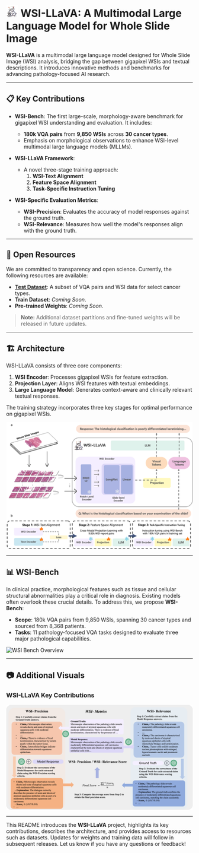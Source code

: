 # ![WSI-LLaVA Logo](image/wsi-logo_16.png) WSI-LLaVA: A Multimodal Large Language Model for Whole Slide Image

**WSI-LLaVA** is a multimodal large language model designed for Whole Slide Image (WSI) analysis, bridging the gap between gigapixel WSIs and textual descriptions. It introduces innovative methods and benchmarks for advancing pathology-focused AI research.

---

## 📋 Key Contributions

- **WSI-Bench**: The first large-scale, morphology-aware benchmark for gigapixel WSI understanding and evaluation. It includes:
  - **180k VQA pairs** from **9,850 WSIs** across **30 cancer types**.
  - Emphasis on morphological observations to enhance WSI-level multimodal large language models (MLLMs).
  
- **WSI-LLaVA Framework**:
  - A novel three-stage training approach:
    1. **WSI-Text Alignment**
    2. **Feature Space Alignment**
    3. **Task-Specific Instruction Tuning**

- **WSI-Specific Evaluation Metrics**:
  - **WSI-Precision**: Evaluates the accuracy of model responses against the ground truth.
  - **WSI-Relevance**: Measures how well the model's responses align with the ground truth.

---

## 📂 Open Resources

We are committed to transparency and open science. Currently, the following resources are available:

- **[Test Dataset](./dataset/)**: A subset of VQA pairs and WSI data for select cancer types.
- **Train Dataset**: *Coming Soon*.
- **Pre-trained Weights**: *Coming Soon*.

> **Note:** Additional dataset partitions and fine-tuned weights will be released in future updates.

---

## 🏗️ Architecture

WSI-LLaVA consists of three core components:
1. **WSI Encoder**: Processes gigapixel WSIs for feature extraction.
2. **Projection Layer**: Aligns WSI features with textual embeddings.
3. **Large Language Model**: Generates context-aware and clinically relevant textual responses.

The training strategy incorporates three key stages for optimal performance on gigapixel WSIs.

![WSI-LLaVA Architecture](image/architecture_new4.png)

---

## 📊 WSI-Bench

In clinical practice, morphological features such as tissue and cellular structural abnormalities play a critical role in diagnosis. Existing models often overlook these crucial details. To address this, we propose **WSI-Bench**:

- **Scope**: 180k VQA pairs from 9,850 WSIs, spanning 30 cancer types and sourced from 8,368 patients.
- **Tasks**: 11 pathology-focused VQA tasks designed to evaluate three major pathological capabilities.

![WSI Bench Overview](image/wsi-beach.png)

---

## 📷 Additional Visuals

### **WSI-LLaVA Key Contributions**
![Key Contributions](image/metric.png)

---

This README introduces the **WSI-LLaVA** project, highlights its key contributions, describes the architecture, and provides access to resources such as datasets. Updates for weights and training data will follow in subsequent releases. Let us know if you have any questions or feedback!